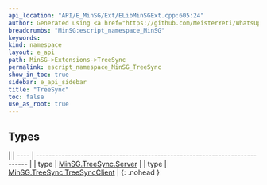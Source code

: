 ```yaml
---
api_location: "API/E_MinSG/Ext/ELibMinSGExt.cpp:605:24"
author: Generated using <a href="https://github.com/MeisterYeti/WhatsUpDoc">WhatsUpDoc</a>
breadcrumbs: "MinSG:escript_namespace_MinSG"
keywords: 
kind: namespace
layout: e_api
path: MinSG->Extensions->TreeSync
permalink: escript_namespace_MinSG_TreeSync
show_in_toc: true
sidebar: e_api_sidebar
title: "TreeSync"
toc: false
use_as_root: true
---
```


## Types

|
| ---- | --------------------------------------------------------------------------- | 
| type | [MinSG.TreeSync.Server](escript_type_MinSG_TreeSync_Server)                 | 
| type | [MinSG.TreeSync.TreeSyncClient](escript_type_MinSG_TreeSync_TreeSyncClient) | 
{: .nohead }

